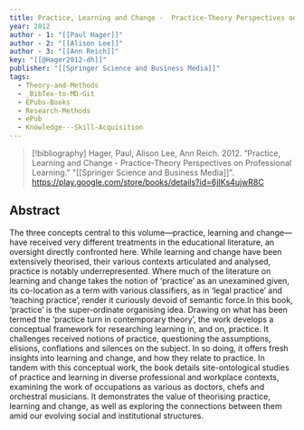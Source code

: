```yaml
---
title: Practice, Learning and Change -  Practice-Theory Perspectives on Professional Learning
year: 2012
author - 1: "[[Paul Hager]]"
author - 2: "[[Alison Lee]]"
author - 3: "[[Ann Reich]]"
key: "[[@Hager2012-dh]]"
publisher: "[[Springer Science and Business Media]]"
tags:
  - Theory-and-Methods
  - _BibTex-to-MD-Git
  - EPubs-Books
  - Research-Methods
  - ePub
  - Knowledge---Skill-Acquisition
---
```


> [!bibliography]
> Hager, Paul, Alison Lee, Ann Reich. 2012. “Practice, Learning and Change -  Practice-Theory Perspectives on Professional Learning.” "[[Springer Science and Business Media]]". https://play.google.com/store/books/details?id=6jIKs4ujwR8C

## Abstract
The three concepts central to this volume—practice, learning and change—have received very different treatments in the educational literature, an oversight directly confronted here. While learning and change have been extensively theorised, their various contexts articulated and analysed, practice is notably underrepresented. Where much of the literature on learning and change takes the notion of ‘practice’ as an unexamined given, its co-location as a term with various classifiers, as in ‘legal practice’ and ‘teaching practice’, render it curiously devoid of semantic force.In this book, ‘practice’ is the super-ordinate organising idea. Drawing on what has been termed the ‘practice turn in contemporary theory’, the work develops a conceptual framework for researching learning in, and on, practice. It challenges received notions of practice, questioning the assumptions, elisions, conflations and silences on the subject. In so doing, it offers fresh insights into learning and change, and how they relate to practice. In tandem with this conceptual work, the book details site-ontological studies of practice and learning in diverse professional and workplace contexts, examining the work of occupations as various as doctors, chefs and orchestral musicians. It demonstrates the value of theorising practice, learning and change, as well as exploring the connections between them amid our evolving social and institutional structures.